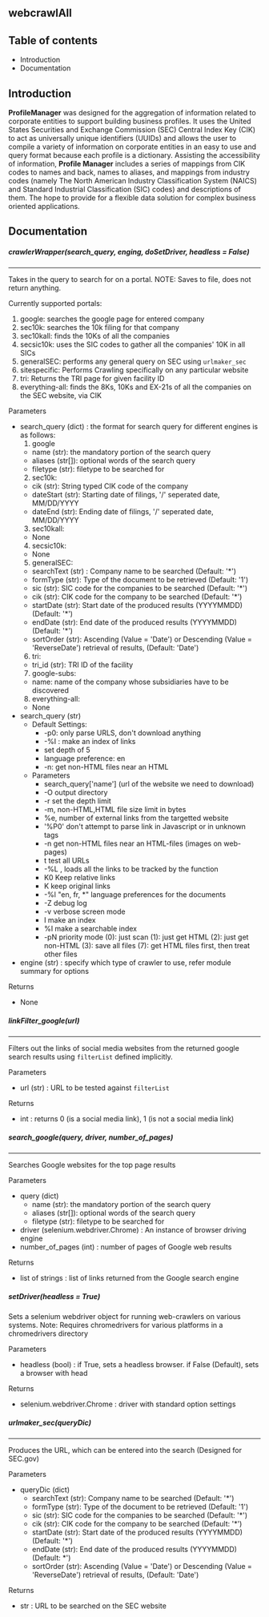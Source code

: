 **webcrawlAll**
----------------------

## Table of contents
* Introduction
* Documentation

## Introduction

**ProfileManager** was designed for the aggregation of information related to corporate entities to support building business profiles. It uses the United States Securities and Exchange Commission (SEC) Central Index Key (CIK) to act as universally unique identifiers (UUIDs) and allows the user to compile a variety of information on corporate entities in an easy to use and query format because each profile is a dictionary. Assisting the accessibility of information, **Profile Manager** includes a series of mappings from CIK codes to names and back, names to aliases, and mappings from industry codes (namely The North American Industry Classification System (NAICS) and Standard Industrial Classification (SIC) codes) and descriptions of them. The hope to provide for a flexible data solution for complex business oriented applications.

## Documentation

##### crawlerWrapper(search_query, enging, doSetDriver, headless = False)
------------

Takes in the query to search for on a portal. NOTE: Saves to file, does not return anything.

Currently supported portals:
  1. google: searches the google page for entered company
  2. sec10k: searches the 10k filing for that company
  3. sec10kall: finds the 10Ks of all the companies
  4. secsic10k: uses the SIC codes to gather all the companies' 10K in all SICs
  5. generalSEC: performs any general query on SEC using `urlmaker_sec`
  6. sitespecific: Performs Crawling specifically on any particular website
  7. tri: Returns the TRI page for given facility ID
  8. everything-all: finds the 8Ks, 10Ks and EX-21s of all the companies on the SEC website, via CIK


Parameters
* search_query (dict) : the format for search query for different engines is as follows:
  1. google
    * name (str): the mandatory portion of the search query
    * aliases (str[]): optional words of the search query
    * filetype (str): filetype to be searched for
  2. sec10k:
    * cik (str): String typed CIK code of the company
    * dateStart (str): Starting date of filings, '/' seperated date, MM/DD/YYYY
    * dateEnd (str): Ending date of filings, '/' seperated date, MM/DD/YYYY
  3. sec10kall:
    * None
  4. secsic10k:
    * None
  5. generalSEC:
    * searchText (str) : Company name to be searched (Default: '\*')
    * formType (str): Type of the document to be retrieved (Default: '1')
    * sic (str): SIC code for the companies to be searched (Default: '\*')
    * cik (str): CIK code for the company to be searched (Default: '\*')
    * startDate (str): Start date of the produced results (YYYYMMDD) (Default: '\*')
    * endDate (str): End date of the produced results (YYYYMMDD) (Default: '\*')
    * sortOrder (str): Ascending (Value = 'Date') or Descending (Value = 'ReverseDate') retrieval of results, (Default: 'Date')
  6. tri:
    * tri_id (str): TRI ID of the facility
  7. google-subs:
    * name: name of the company whose subsidiaries have to be discovered
  8. everything-all:
    * None
* search_query (str)
  * Default Settings:
    * -p0: only parse URLS, don't download anything
    * -%I : make an index of links
    * set depth of 5
    * language preference: en
    * -n: get non-HTML files near an HTML
  * Parameters
    * search_query['name'] (url of the website we need to download)
    * -O output directory
    * -r<number> set the depth limit
    * -m<number>,<number> non-HTML,HTML file size limit in bytes
    * %e<number>, number of external links from the targetted website
    * '%P0' don't attempt to parse link in Javascript or in unknown tags
    * -n get non-HTML files near an HTML-files (images on web-pages)
    * t test all URLs
    * -%L <filename>, loads all the links to be tracked by the function
    * K0 Keep relative links
    * K keep original links
    * -%l "en, fr, \*" language preferences for the documents
    * -Z debug log
    * -v verbose screen mode
    * I make an index
    * %I make a searchable index
    * -pN priority mode (0): just scan (1): just get HTML (2): just get non-HTML (3): save all files (7): get HTML files first, then treat other files
* engine (str) : specify which type of crawler to use, refer module summary for options

Returns
* None

##### linkFilter_google(url)
----------

Filters out the links of social media websites from the returned google search results using `filterList` defined implicitly.

Parameters
* url (str) : URL to be tested against `filterList`

Returns
* int : returns 0 (is a social media link), 1 (is not a social media link)


##### search_google(query, driver, number_of_pages)
------------

Searches Google websites for the top page results

Parameters
* query (dict)
  * name (str): the mandatory portion of the search query
  * aliases (str[]): optional words of the search query
  * filetype (str): filetype to be searched for
* driver (selenium.webdriver.Chrome) : An instance of browser driving engine
* number_of_pages (int) : number of pages of Google web results

Returns
* list of strings : list of links returned from the Google search engine

##### setDriver(headless = True)

Sets a selenium webdriver object for running web-crawlers on various systems. Note: Requires chromedrivers for various platforms in a chromedrivers directory

Parameters
* headless (bool) : if True, sets a headless browser. if False (Default), sets a browser with head

Returns
* selenium.webdriver.Chrome : driver with standard option settings


##### urlmaker_sec(queryDic)
--------

Produces the URL, which can be entered into the search (Designed for SEC.gov)

Parameters
* queryDic (dict)
  * searchText (str): Company name to be searched (Default: '\*')
  * formType (str): Type of the document to be retrieved (Default: '1')
  * sic (str): SIC code for the companies to be searched (Default: '\*')
  * cik (str): CIK code for the company to be searched (Default: '\*')
  * startDate (str): Start date of the produced results (YYYYMMDD) (Default: '\*')
  * endDate (str): End date of the produced results (YYYYMMDD) (Default: \*')
  * sortOrder (str): Ascending (Value = 'Date') or Descending (Value = 'ReverseDate') retrieval of results, (Default: 'Date')

Returns
* str : URL to be searched on the SEC website
